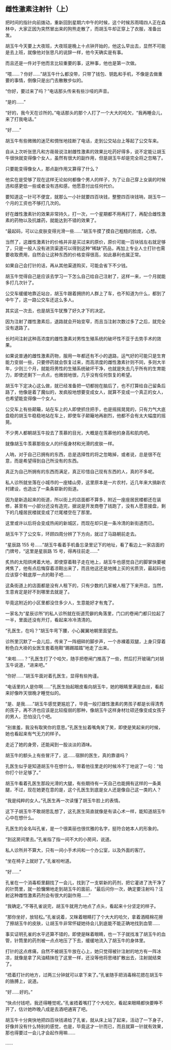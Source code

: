 ## 雌性激素注射针（上）

把时间的指针向前拨动，重新回到星期六中午的时候，这个时候苏雨晴四人正在森林中，大家正因为突然冒出来的狗熊走散了，而胡玉牛却正穿上了衣服，准备出发。

胡玉牛今天要上大夜班，大夜班是晚上十点钟开始的，他这么早出去，显然不可能是去上班，就像他对张思凡的说辞一样，他今天确实是有事。

而且还是一件对于他而言比较重要的事，这种事，他也是第一次做。

“喂……？你好……”胡玉牛什么都没带，只带了钱包、钥匙和手机，不像是去做重要的事情，倒像只是出门去散散步似的。

“你好，要过来了吗？”电话那头传来有些沙哑的声音。

“是的……”

“好的，我今天在诊所的。”电话那头的那个人打了一个大大的哈欠，“我再睡会儿，来了打我电话。”

“好……”

胡玉牛有些微微的迷茫和惆怅地挂断了电话，走到公交站台上等起了公交车来。

自从上次听张思凡和方莜莜说注射雌性激素的效果比吃药好得多，说不定能让胡玉牛很快就变得像个女人，虽然有很大的副作用，但是胡玉牛却是完全将之忽略了。

只要能变得像女人，那点副作用又算得了什么？

他实在是受够了现在这样无论如何都像个男人的样子，为了让自己穿上女装的时候违和感更低一些或者没有违和感，他愿意付出任何代价。

要知道这一针可不便宜，就那么一小针就要四百块钱，整整四百块钱呐，胡玉牛一个月的工资也不够打几次的。

好在雌性激素针的效果非常持久，打一次，一个星期都不用再打了，再配合雌性激素的药物以及抗雄药，就能达到不错的效果了。

“最起码，可以让皮肤变得光滑一些……”胡玉牛摸了摸自己粗糙的脸庞，心想。

当然了，这雌性激素针的价格并非是买过来的原价，原价可能一百块钱左右就足够了，只是一般人没有进货渠道可以得到这种“稀缺”药品，再加上专业人士打针也需要收取费用，自然会让这种东西的价格变得很高，如此暴利也属正常。

如果自己会打针的话，再从其他渠道购买，可能会省下不少钱。

胡玉牛觉得自己是应该去学习一下怎么自己给自己注射了，这样一来，一个月就能多打几次针了。

公交车缓缓地靠近站台，胡玉牛跟着拥挤的人群上了车，也不知道为什么，都到了中午了，这一路公交车还这么多人。

其实这一次去，也是胡玉牛犹豫了好久才下的决定。

因为注射了雌性激素后，退路就会开始变窄，而且当注射次数过多了之后，就完全没有退路了。

长时间注射这种高浓度的雌性激素对男性生殖系统的破坏性不亚于去势手术的效果。

如果说普通的雌性激素药物，服用一年都还有不小的退路，运气好的可能只是生育能力变弱一些，只要停药就会恢复过来，而高浓度的雌性激素针则不同，多则大半年，少则三个月，就能将男性的生殖系统破坏干净，也就是失去几乎所有的生育能力，即使还剩下一点点，也微弱地很，几乎没有任何恢复的希望。

胡玉牛下定决心这么做，就已经准备把一切都抛在脑后了，也不打算给自己留条后路了，他像是着了魔似的，发疯般地想要变成女人，就算不变成一个真正的女人，也希望能变得像一个女人。

公交车上有些颠簸，站在车上的人即使抓住把手，也是摇摇晃晃的，只有力气大底盘稳的胡玉牛稳稳地站在车上，即使车子颠簸地再剧烈，他都不会有太大幅度的摇晃。

不少男人都朝胡玉牛投去了羡慕的目光，大概是在羡慕他的身高和肌肉吧。

就像胡玉牛羡慕那些女人的纤瘦身材和光滑的皮肤一样。

人呐，对于自己已拥有的东西，总是选择性的将之忽略掉，或者说，总是很不在意，而是希望得到自己所没有的东西。

真正为自己所拥有的东西而满足，真正珍惜自己现有东西的人，真的不多呢。

私人诊所就坐落在小城市的一座矮山旁，这里原本是一片农村，近几年来大搞新农村建设，也造出了一条条崭新的街道。

因为是新造起来的街道，所以街上的店面都不算多，附近一座座居民楼都还在装修，甚至有一小部分还没有造完，据说是开发商卷了钱跑了，没有人愿意接盘，剩下的几幢居民楼就变成了烂尾楼空在了那里。

这里或许以后将会变成热闹的新城区，而现在却只是一条冷清的新街道而已。

胡玉牛下了公交车，环顾四周分辨了下方向，就过了马路朝前走去。

“星辰路 155 号……”胡玉牛看着手机备忘录里记下的地址，看了看边上一家店面的门牌号，“这里是星辰路 15 号，得再往前走……”

炙热的太阳烘烤着大地，即使穿着鞋子走在地上，胡玉牛也感觉自己的脚掌快要被烤焦了，他有点后悔穿着凉鞋出来了，而且他这还是地摊上买的劣质货，最起码也应该穿个鞋底厚一点的鞋子吧……

这条街道上的店面都是没有人租下的，只有少数的几家被人租了下来开店，当然，生意肯定是好不到哪里去就是了。

毕竟这附近的小区里都没住多少人，生意能好才有鬼了。

一家名为“星辰诊所”的私人诊所就在街道荒僻的角落里，门口的卷闸门都只拉起了一半，里面还没有开灯，看起来冷冷清清的。

“孔医生，在吗？”胡玉牛弯下腰，小心翼翼地朝里面望去。

诊所里沉默了一会儿后，传来了一阵细碎的脚步声，一个赤裸着双腿，上身只穿着粉色白大褂的女医生套着拖鞋“踢踢踏踏”地走了出来。

“来啦……？”孔医生打了个哈欠，随手把卷闸门推高了一些，然后打开玻璃门对胡玉牛说道，“进来吧。”

“你好……”胡玉牛面对着孔医生，显得有些拘谨。

“电话里的人是你啊……”孔医生抬起眼皮看向胡玉牛，她的眼睛里满是血丝，看起来好像昨天很晚才睡觉似的。

“是、是我……”胡玉牛感觉更尴尬了，毕竟一般打雌性激素的男孩子都是长得清秀的孩子，再不济也应该是比较瘦弱的那种，像胡玉牛这样身材壮硕还像变成女孩子的男人，恐怕没几个吧。

“别害羞，我没有取笑你的意思。”孔医生扯着嘴角笑了笑，即使是笑起来的时候，她也看起来有气无力的样子。

走近了她的身旁，还能闻到一股淡淡的酒味。

胡玉牛的额头上有些冒汗了，这……宿醉的医生，真的靠谱吗？

孔医生似乎是知道胡玉牛在想什么，带着他往里走的时候冷不丁地说了一句：“给你打个针足够了。”

胡玉牛看着孔医生那段光滑的大腿，有些期待有一天自己也能拥有这样的一条美腿，不过，现在她更在意的是，这个孔医生到底是女人还是像自己这一类的人？

“我是纯粹的女人。”孔医生再一次读懂了胡玉牛脸上的表情。

这下子胡玉牛不敢胡思乱想了，这孔医生简直就像是有读心术一样，能知道胡玉牛心中在想什么。

孔医生的全名叫孔雀，是一个很美丽也很优雅的名字，挺符合她本人的形象的。

“到这房间里去。”孔雀指了指一间不大的小房间，说道。

私人诊所并不算大，只有一间小手术间和一个办公室，以及外面的客厅。

“坐在椅子上就好了。”孔雀吩咐道。

“好……”

孔雀在一个消毒柜里翻找了一会儿，找到了一支崭新的药剂，把它灌进了洗干净了的针筒里，就一脸慵懒地走到胡玉牛的面前，“最后问你一次，确定要注射吗？注射这种雌性激素药剂会有很大的副作用……”

“我确定。”不等孔雀说完，胡玉牛就用力地点了点头，看起来十分坚定的样子。

“那你坐好，放轻松。”孔雀说着，又眯着眼睛打了个大大的哈欠，拿着酒精棉花擦了擦胡玉牛的皮肤，让胡玉牛非常怀疑她待会儿到底能不能正确地找到血管……

事实证明孔雀的水平还算不错的，即使是眯着眼睛，也一下子就找准了胡玉牛的血管，针筒里的药剂被一点点地压了下去，缓缓地流入了胡玉牛的身体里。

打针的这点疼痛，自然不被胡玉牛放在心上，她只觉得被针注射的地方有一阵冰凉，就像是拿了风油精抹在了这里一样，还没等他将思绪扩散出去，注射就结束了。

“捂着打针的地方，过两三分钟就可以拿下来了。”孔雀随手把消毒棉花摁在胡玉牛的胳膊上，说道。

“好……好的。”

“快点付钱吧，我还得睡觉呢。”孔雀捂着嘴打了个大哈欠，看起来眼睛都快要睁不开了，估计她昨晚八成是去酒吧通宵了吧。

胡玉牛十分爽快地把四百块钱递给了孔雀，就从床上站了起来，活动了一下身子，好像并没有什么特别的感觉，也是，毕竟这才一针而已，而且就算一针就有效果，那也得要过一会儿才会起作用嘛……

……

